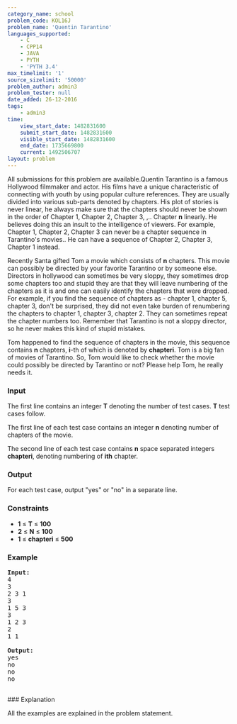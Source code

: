 ```yaml
---
category_name: school
problem_code: KOL16J
problem_name: 'Quentin Tarantino'
languages_supported:
    - C
    - CPP14
    - JAVA
    - PYTH
    - 'PYTH 3.4'
max_timelimit: '1'
source_sizelimit: '50000'
problem_author: admin3
problem_tester: null
date_added: 26-12-2016
tags:
    - admin3
time:
    view_start_date: 1482831600
    submit_start_date: 1482831600
    visible_start_date: 1482831600
    end_date: 1735669800
    current: 1492506707
layout: problem
---
```

All submissions for this problem are available.Quentin Tarantino is a famous Hollywood filmmaker and actor. His films have a unique characteristic of connecting with youth by using popular culture references. They are usually divided into various sub-parts denoted by chapters. His plot of stories is never linear, he always make sure that the chapters should never be shown in the order of Chapter 1, Chapter 2, Chapter 3, ,.. Chapter **n** linearly. He believes doing this an insult to the intelligence of viewers. For example, Chapter 1, Chapter 2, Chapter 3 can never be a chapter sequence in Tarantino's movies.. He can have a sequence of Chapter 2, Chapter 3, Chapter 1 instead.

Recently Santa gifted Tom a movie which consists of **n** chapters. This movie can possibly be directed by your favorite Tarantino or by someone else. Directors in hollywood can sometimes be very sloppy, they sometimes drop some chapters too and stupid they are that they will leave numbering of the chapters as it is and one can easily identify the chapters that were dropped. For example, if you find the sequence of chapters as - chapter 1, chapter 5, chapter 3, don't be surprised, they did not even take burden of renumbering the chapters to chapter 1, chapter 3, chapter 2. They can sometimes repeat the chapter numbers too. Remember that Tarantino is not a sloppy director, so he never makes this kind of stupid mistakes.

Tom happened to find the sequence of chapters in the movie, this sequence contains **n** chapters, **i**-th of which is denoted by **chapteri**. Tom is a big fan of movies of Tarantino. So, Tom would like to check whether the movie could possibly be directed by Tarantino or not? Please help Tom, he really needs it.

### Input

The first line contains an integer **T** denoting the number of test cases. **T** test cases follow.

The first line of each test case contains an integer **n** denoting number of chapters of the movie.

The second line of each test case contains **n** space separated integers **chapteri**, denoting numbering of **ith** chapter.

### Output

For each test case, output "yes" or "no" in a separate line.

### Constraints

- **1** ≤ **T** ≤ **100**
- **2** ≤ **N** ≤ **100**
- **1** ≤ **chapteri** ≤ **500**

### Example

<pre><b>Input:</b>
4
3
2 3 1
3
1 5 3
3
1 2 3
2
1 1

<b>Output:</b>
yes
no
no
no

</pre>### Explanation
All the examples are explained in the problem statement.
